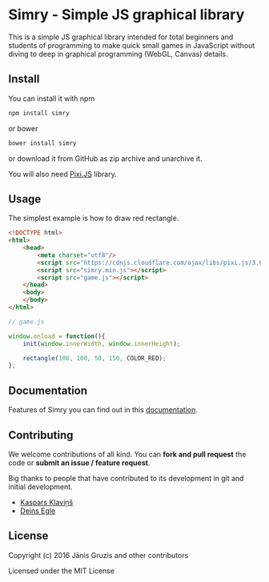 # Simry - Simple JS graphical library

This is a simple JS graphical library intended for total beginners and students of programming to make quick small games in JavaScript without diving to deep in graphical programming (WebGL, Canvas) details.

## Install

You can install it with npm

```bash
npm install simry

```

or bower

```bash
bower install simry
```

or download it from GitHub as zip archive and unarchive it.

You will also need [Pixi.JS](https://github.com/pixijs/pixi.js) library.

## Usage

The simplest example is how to draw red rectangle.

```HTML
<!DOCTYPE html>
<html>
	<head>
		<meta charset="utf8"/>
		<script src="https://cdnjs.cloudflare.com/ajax/libs/pixi.js/3.0.11/pixi.min.js"></script>
		<script src="simry.min.js"></script>
		<script src="game.js"></script>
	</head>
	<body>
	</body>
</html>
```

```JavaScript
// game.js

window.onload = function(){
	init(window.innerWidth, window.innerHeight);

	rectangle(100, 100, 50, 150, COLOR_RED);
};
```

## Documentation

Features of Simry you can find out in this [documentation](https://github.com/KJPS/simry/blob/master/simry.md).

## Contributing

We welcome contributions of all kind. You can **fork and pull request** the code or **submit an issue / feature request**.

Big thanks to people that have contributed to its development in git and initial development.

* [Kaspars Klaviņš](https://github.com/kasparsklavins)
* [Deins Egle](https://github.com/Deins)

## License

Copyright (c) 2016 Jānis Gruzis and other contributors

Licensed under the MIT License

